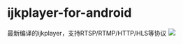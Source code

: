 # ijkplayer-for-android
最新编译的ijkplayer，支持RTSP/RTMP/HTTP/HLS等协议
![](https://github.com/SleepForever/ijkplayer-for-android/new/master/demo.png)
